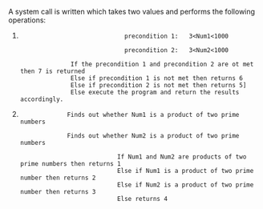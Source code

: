 
A system call is written which takes two values and performs the following operations:


1)
                                    precondition 1:   3<Num1<1000
                                    
                                    precondition 2:   3<Num2<1000
  
                     If the precondition 1 and precondition 2 are ot met then 7 is returned
                     Else if precondition 1 is not met then returns 6
                     Else if precondition 2 is not met then returns 5]
                     Else execute the program and return the results accordingly.
                     
                     
2)                     
                    Finds out whether Num1 is a product of two prime numbers
                    
                    Finds out whether Num2 is a product of two prime numbers
                    
                                  If Num1 and Num2 are products of two prime numbers then returns 1
                                  Else if Num1 is a product of two prime number then returns 2
                                  Else if Num2 is a product of two prime number then returns 3
                                  Else returns 4
